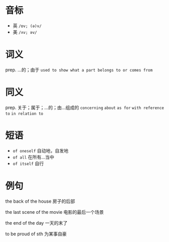 # 音标

- 英 `/ɒv; (ə)v/`
- 美 `/ʌv; əv/`

# 词义

prep. …的；由于
`used to show what a part belongs to or comes from`

# 同义

prep. 关于；属于；…的；由…组成的
`concerning` `about` `as for` `with reference to` `in relation to`

# 短语

- `of oneself` 自动地，自发地
- `of all` 在所有…当中
- `of itself` 自行

# 例句

the back of the house
房子的后部

the last scene of the movie
电影的最后一个场景

the end of the day
一天的末了

to be proud of sth
为某事自豪


